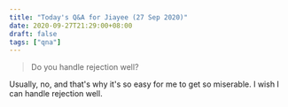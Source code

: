 ```yaml
---
title: "Today's Q&A for Jiayee (27 Sep 2020)"
date: 2020-09-27T21:29:00+08:00
draft: false
tags: ["qna"]
---
```

> Do you handle rejection well?

Usually, no, and that's why it's so easy for me to get so miserable. I wish I can handle rejection well.
